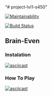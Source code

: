 "# project-lvl1-s450" 

[![Maintainability](https://api.codeclimate.com/v1/badges/81b533b5ffd888d05062/maintainability)](https://codeclimate.com/github/AdrewBraz/project-lvl1-s450/maintainability)

[![Build Status](https://travis-ci.org/AdrewBraz/project-lvl1-s450.svg?branch=master)](https://travis-ci.org/AdrewBraz/project-lvl1-s450)

## Brain-Even

### Instalation
[![asciicast](https://asciinema.org/a/dibNPJaCi6fwkHhwwpoexcNaB.svg)](https://asciinema.org/a/dibNPJaCi6fwkHhwwpoexcNaB)

### How To Play
[![asciicast](https://asciinema.org/a/NfKIsO3A6Si3rw8lJeLtsgIzJ.svg)](https://asciinema.org/a/NfKIsO3A6Si3rw8lJeLtsgIzJ)